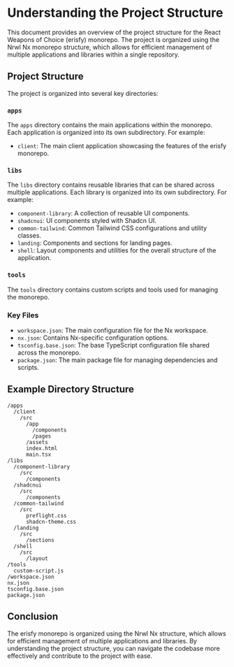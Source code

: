 # Understanding the Project Structure

This document provides an overview of the project structure for the React Weapons of Choice (erisfy) monorepo. The project is organized using the Nrwl Nx monorepo structure, which allows for efficient management of multiple applications and libraries within a single repository.

## Project Structure

The project is organized into several key directories:

### `apps`

The `apps` directory contains the main applications within the monorepo. Each application is organized into its own subdirectory. For example:

- `client`: The main client application showcasing the features of the erisfy monorepo.

### `libs`

The `libs` directory contains reusable libraries that can be shared across multiple applications. Each library is organized into its own subdirectory. For example:

- `component-library`: A collection of reusable UI components.
- `shadcnui`: UI components styled with Shadcn UI.
- `common-tailwind`: Common Tailwind CSS configurations and utility classes.
- `landing`: Components and sections for landing pages.
- `shell`: Layout components and utilities for the overall structure of the application.

### `tools`

The `tools` directory contains custom scripts and tools used for managing the monorepo.

### Key Files

- `workspace.json`: The main configuration file for the Nx workspace.
- `nx.json`: Contains Nx-specific configuration options.
- `tsconfig.base.json`: The base TypeScript configuration file shared across the monorepo.
- `package.json`: The main package file for managing dependencies and scripts.

## Example Directory Structure

```
/apps
  /client
    /src
      /app
        /components
        /pages
      /assets
      index.html
      main.tsx
/libs
  /component-library
    /src
      /components
  /shadcnui
    /src
      /components
  /common-tailwind
    /src
      preflight.css
      shadcn-theme.css
  /landing
    /src
      /sections
  /shell
    /src
      /layout
/tools
  custom-script.js
/workspace.json
nx.json
tsconfig.base.json
package.json
```

## Conclusion

The erisfy monorepo is organized using the Nrwl Nx structure, which allows for efficient management of multiple applications and libraries. By understanding the project structure, you can navigate the codebase more effectively and contribute to the project with ease.
